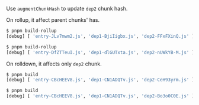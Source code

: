 Use `augmentChunkHash` to update `dep2` chunk hash.

On rollup, it affect parent chunks' has.

```sh
$ pnpm build-rollup
[debug] [ 'entry-JLv7mwm2.js', 'dep1-BjiIigbx.js', 'dep2-FFxFXinQ.js' ]

$ pnpm build-rollup
[debug] [ 'entry-DfZTTeuI.js', 'dep1-dlGUTxta.js', 'dep2-nUWkYB-M.js' ]
```

On rolldown, it affects only `dep2` chunk.

```sh
$ pnpm build
[debug] [ 'entry-CBcHEEV8.js', 'dep1-CN1ADQTv.js', 'dep2-CeH93yrm.js' ]

$ pnpm build
[debug] [ 'entry-CBcHEEV8.js', 'dep1-CN1ADQTv.js', 'dep2-Bo3o0C0E.js' ]
```
